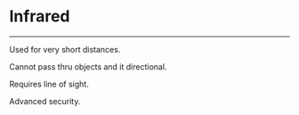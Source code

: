 # Infrared
---
Used for very short distances.

Cannot pass thru objects and it directional.

Requires line of sight.

Advanced security.
